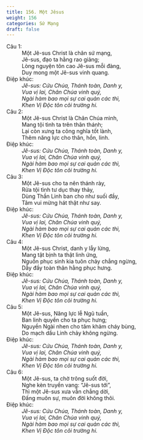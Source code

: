 ```yaml
---
title: 156. Một Jêsus
weight: 156
categories: Sứ Mạng
draft: false
---
```

<dl><dt>Câu 1:</dt><dd data-verse="1">Một Jê-sus Christ là chân sứ mạng, <br/>Jê-sus, đạo ta hằng rao giảng; <br/>Lòng nguyện tôn cao Jê-sus mỗi đàng, <br/>Duy mong một Jê-sus vinh quang. </dd><dt>Điệp khúc:</dt><dd data-chorus="1"><em>Jê-sus: Cứu Chúa, Thánh toàn, Danh y, <br/>Vua vị lai, Chân Chúa vinh quý, <br/>Ngài hàm bao mọi sự cai quản các thì, <br/>Khen Vị Độc tôn cõi trường hi. </em></dd><dt>Câu 2:</dt><dd data-verse="2">Một Jê-sus Christ là Chân Chúa mình, <br/>Mang tội tình ta trên thân thánh; <br/>Lại còn xưng ta công nghĩa tốt lành, <br/>Thêm năng lực cho thân, hồn, linh. </dd><dt>Điệp khúc:</dt><dd data-chorus="1"><em>Jê-sus: Cứu Chúa, Thánh toàn, Danh y, <br/>Vua vị lai, Chân Chúa vinh quý, <br/>Ngài hàm bao mọi sự cai quản các thì, <br/>Khen Vị Độc tôn cõi trường hi. </em></dd><dt>Câu 3:</dt><dd data-verse="3">Một Jê-sus cho ta nên thánh rày, <br/>Rửa tội tình tư dục thay thảy, <br/>Dùng Thần Linh ban cho như suối đầy, <br/>Tâm vui mừng hát thật như say. </dd><dt>Điệp khúc:</dt><dd data-chorus="1"><em>Jê-sus: Cứu Chúa, Thánh toàn, Danh y, <br/>Vua vị lai, Chân Chúa vinh quý, <br/>Ngài hàm bao mọi sự cai quản các thì, <br/>Khen Vị Độc tôn cõi trường hi. </em></dd><dt>Câu 4:</dt><dd data-verse="4">Một Jê-sus Christ, danh y lẫy lừng, <br/>Mang tật bịnh ta thật linh ứng, <br/>Nguồn phục sinh kia tuôn chảy chẳng ngừng, <br/>Dẫy đầy toàn thân hằng phục hưng. </dd><dt>Điệp khúc:</dt><dd data-chorus="1"><em>Jê-sus: Cứu Chúa, Thánh toàn, Danh y, <br/>Vua vị lai, Chân Chúa vinh quý, <br/>Ngài hàm bao mọi sự cai quản các thì, <br/>Khen Vị Độc tôn cõi trường hi. </em></dd><dt>Câu 5:</dt><dd data-verse="5">Một Jê-sus, Năng lực lễ Ngũ tuần, <br/>Ban linh quyền cho ta phục hưng; <br/>Nguyền Ngài nhen cho tâm khảm cháy bùng, <br/>Do mạch dầu Linh chảy không ngừng. </dd><dt>Điệp khúc:</dt><dd data-chorus="1"><em>Jê-sus: Cứu Chúa, Thánh toàn, Danh y, <br/>Vua vị lai, Chân Chúa vinh quý, <br/>Ngài hàm bao mọi sự cai quản các thì, <br/>Khen Vị Độc tôn cõi trường hi. </em></dd><dt>Câu 6:</dt><dd data-verse="6">Một Jê-sus, ta chờ trông suốt đời, <br/>Nghe kèn truyền vang: “Jê-sus tới”, <br/>Thì một Jê-sus xưa vẫn chẳng dời, <br/>Đấng muôn sự, muôn đời không thôi. </dd><dt>Điệp khúc:</dt><dd data-chorus="1"><em>Jê-sus: Cứu Chúa, Thánh toàn, Danh y, <br/>Vua vị lai, Chân Chúa vinh quý, <br/>Ngài hàm bao mọi sự cai quản các thì, <br/>Khen Vị Độc tôn cõi trường hi. </em></dd></dl>